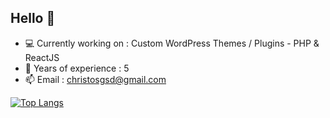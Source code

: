 ## Hello :wave:

- :computer: Currently working on : Custom WordPress Themes / Plugins - PHP & ReactJS
- :ghost: Years of experience : 5
- :mailbox: Email : christosgsd@gmail.com

[![Top Langs](https://github-readme-stats.vercel.app/api/top-langs/?username=christostsm&layout=donut)](https://github.com/anuraghazra/github-readme-stats)
